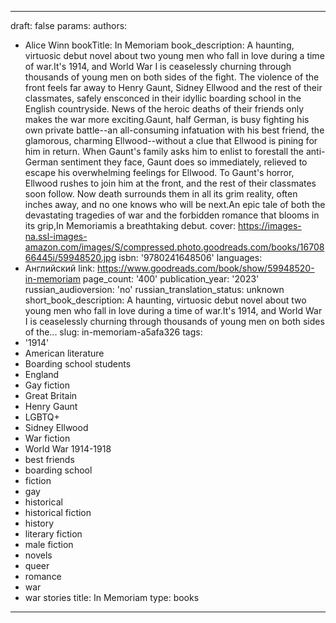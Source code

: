 ---
draft: false
params:
  authors:
  - Alice Winn
  bookTitle: In Memoriam
  book_description: A haunting, virtuosic debut novel about two young men who fall
    in love during a time of war.It's 1914, and World War I is ceaselessly churning
    through thousands of young men on both sides of the fight. The violence of the
    front feels far away to Henry Gaunt, Sidney Ellwood and the rest of their classmates,
    safely ensconced in their idyllic boarding school in the English countryside.
    News of the heroic deaths of their friends only makes the war more exciting.Gaunt,
    half German, is busy fighting his own private battle--an all-consuming infatuation
    with his best friend, the glamorous, charming Ellwood--without a clue that Ellwood
    is pining for him in return. When Gaunt's family asks him to enlist to forestall
    the anti-German sentiment they face, Gaunt does so immediately, relieved to escape
    his overwhelming feelings for Ellwood. To Gaunt's horror, Ellwood rushes to join
    him at the front, and the rest of their classmates soon follow. Now death surrounds
    them in all its grim reality, often inches away, and no one knows who will be
    next.An epic tale of both the devastating tragedies of war and the forbidden romance
    that blooms in its grip,In Memoriamis a breathtaking debut.
  cover: https://images-na.ssl-images-amazon.com/images/S/compressed.photo.goodreads.com/books/1670866445i/59948520.jpg
  isbn: '9780241648506'
  languages:
  - Английский
  link: https://www.goodreads.com/book/show/59948520-in-memoriam
  page_count: '400'
  publication_year: '2023'
  russian_audioversion: 'no'
  russian_translation_status: unknown
  short_book_description: A haunting, virtuosic debut novel about two young men who
    fall in love during a time of war.It's 1914, and World War I is ceaselessly churning
    through thousands of young men on both sides of the...
  slug: in-memoriam-a5afa326
  tags:
  - '1914'
  - American literature
  - Boarding school students
  - England
  - Gay fiction
  - Great Britain
  - Henry Gaunt
  - LGBTQ+
  - Sidney Ellwood
  - War fiction
  - World War 1914-1918
  - best friends
  - boarding school
  - fiction
  - gay
  - historical
  - historical fiction
  - history
  - literary fiction
  - male fiction
  - novels
  - queer
  - romance
  - war
  - war stories
title: In Memoriam
type: books
------
